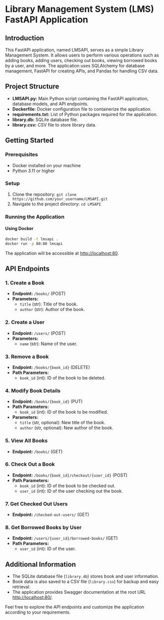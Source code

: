 # Library Management System (LMS) FastAPI Application

## Introduction
This FastAPI application, named LMSAPI, serves as a simple Library Management System. It allows users to perform various operations such as adding books, adding users, checking out books, viewing borrowed books by a user, and more. The application uses SQLAlchemy for database management, FastAPI for creating APIs, and Pandas for handling CSV data.

## Project Structure
- **LMSAPI.py:** Main Python script containing the FastAPI application, database models, and API endpoints.
- **Dockerfile:** Docker configuration file to containerize the application.
- **requirements.txt:** List of Python packages required for the application.
- **library.db:** SQLite database file.
- **library.csv:** CSV file to store library data.

## Getting Started

### Prerequisites
- Docker installed on your machine
- Python 3.11 or higher

### Setup
1. Clone the repository: `git clone https://github.com/your_username/LMSAPI.git`
2. Navigate to the project directory: `cd LMSAPI`

### Running the Application
#### Using Docker
```bash
docker build -t lmsapi .
docker run -p 80:80 lmsapi
```
The application will be accessible at [http://localhost:80](http://localhost:80).

## API Endpoints
### 1. Create a Book
- **Endpoint:** `/books/` (POST)
- **Parameters:**
  - `title` (str): Title of the book.
  - `author` (str): Author of the book.

### 2. Create a User
- **Endpoint:** `/users/` (POST)
- **Parameters:**
  - `name` (str): Name of the user.

### 3. Remove a Book
- **Endpoint:** `/books/{book_id}` (DELETE)
- **Path Parameters:**
  - `book_id` (int): ID of the book to be deleted.

### 4. Modify Book Details
- **Endpoint:** `/books/{book_id}` (PUT)
- **Path Parameters:**
  - `book_id` (int): ID of the book to be modified.
- **Parameters:**
  - `title` (str, optional): New title of the book.
  - `author` (str, optional): New author of the book.

### 5. View All Books
- **Endpoint:** `/books/` (GET)

### 6. Check Out a Book
- **Endpoint:** `/books/{book_id}/checkout/{user_id}` (POST)
- **Path Parameters:**
  - `book_id` (int): ID of the book to be checked out.
  - `user_id` (int): ID of the user checking out the book.

### 7. Get Checked Out Users
- **Endpoint:** `/checked-out-users/` (GET)

### 8. Get Borrowed Books by User
- **Endpoint:** `/users/{user_id}/borrowed-books/` (GET)
- **Path Parameters:**
  - `user_id` (int): ID of the user.

## Additional Information
- The SQLite database file (`library.db`) stores book and user information.
- Book data is also saved to a CSV file (`library.csv`) for backup and easy retrieval.
- The application provides Swagger documentation at the root URL [http://localhost:80/](http://localhost:80/).

Feel free to explore the API endpoints and customize the application according to your requirements.
